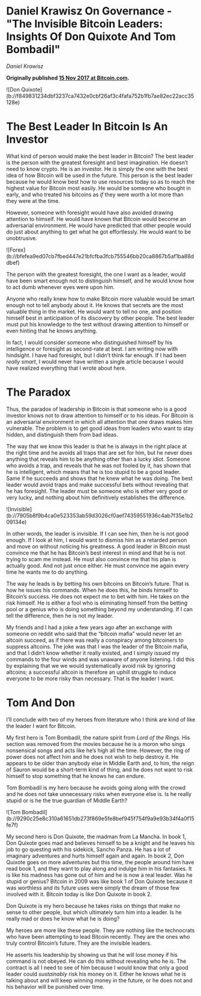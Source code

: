 # Daniel Krawisz On Governance - "The Invisible Bitcoin Leaders: Insights Of Don Quixote And Tom Bombadil" 

_Daniel Krawisz_

**Originally published [15 Nov 2017 at Bitcoin.com](https://news.bitcoin.com/daniel-krawisz-on-governance/).**

<div class="my-4 text-center">![Don Quixote](b://f849831234dbf3237ca7432e0cbf26af3c4fafa752b1fb7ae82ec22acc35128e)</div>

# The Best Leader In Bitcoin Is An Investor

What kind of person would make the best leader in Bitcoin? The best leader is the person with the greatest foresight and best imagination. He doesn’t need to know crypto. He is an investor. He is simply the one with the best idea of how Bitcoin will be used in the future. This person is the best leader because he would know best how to use resources today so as to reach the highest value for Bitcoin most easily. He would be someone who bought in early, and who treated his bitcoins as *if* they were worth a lot more than they were at the time.

However, someone with foresight would have also avoided drawing attention to himself. He would have known that Bitcoin would become an adversarial environment. He would have predicted that other people would do just about anything to get what he got effortlessly. He would want to be unobtrusive.

<div class="my-4 text-center">![Forex](b://bfefea9ed07cb7fbed447e21bfcfba3fcb755546bb20ca8867b5af1ba88ddbef)</div>

The person with the greatest foresight, the one I want as a leader, would have been smart enough not to distinguish himself, and he would know how to act dumb whenever eyes were upon him.

Anyone who really knew how to make Bitcoin more valuable would be smart enough not to tell anybody about it. He knows that secrets are the most valuable thing in the market. He would want to tell no one, and position himself best in anticipation of its discovery by other people. The best leader must put his knowledge to the test without drawing attention to himself or even hinting that he knows anything.

In fact, I would consider someone who distinguished himself by his intelligence or foresight as second-rate at best. I am writing now with hindsight. I have had foresight, but I didn’t think far enough. If I had been *really smart*, I would never have written a single article because I would have realized everything that I wrote about here.


# The Paradox

Thus, the paradox of leadership in Bitcoin is that someone who is a good investor knows not to draw attention to himself or to his ideas. For Bitcoin is an adversarial environment in which all attention that one draws makes him vulnerable. The problem is to get good ideas from leaders who want to stay hidden, and distinguish them from bad ideas.

The way that we know this leader is that he is always in the right place at the right time and he avoids all traps that are set for him, but he never does anything that reveals him to be anything other than a lucky idiot. Someone who avoids a trap, and reveals that he was not fooled by it, has shown that he is intelligent, which means that he is too stupid to be a good leader. Same if he succeeds and shows that he knew what he was doing. The best leader would avoid traps and make successful bets without revealing that he has foresight. The leader must be someone who is either very good or very lucky, and nothing about him definitively establishes the difference.

<div class="my-4 text-center">![Invisible](b://7905b8f9b4ca0e523353ab59d3026cf0aef74359551936c4ab7f35e1b209134e)</div>

In other words, the leader is invisible. If I can see him, then he is not good enough. If I look at him, I would want to dismiss him as a retarded person and move on without noticing his greatness. A good leader in Bitcoin must convince me that he has Bitcoin’s best interest in mind and that he is not trying to scam me instead. He must also convince me that his plan is actually good. And not just once either. He must convince me again every time he wants me to do anything.

The way he leads is by betting his own bitcoins on Bitcoin’s future. That is how he issues his commands. When he does this, he binds himself to Bitcoin’s success. He does not expect *me* to bet with him. He takes on the risk himself. He is either a fool who is eliminating himself from the betting pool or a genius who is doing something beyond my understanding. If I can tell the difference, then he is not my leader.

My friends and I had a joke a few years ago after an exchange with someone on reddit who said that the “bitcoin mafia” would never let an altcoin succeed, as if there was really a conspiracy among bitcoiners to suppress altcoins. The joke was that I was the leader of the Bitcoin mafia, and that I didn’t know whether it really existed, and I simply issued my commands to the four winds and was unaware of anyone listening. I did this by explaining that we we would systematically avoid risk by ignoring altcoins; a successful altcoin is therefore an uphill struggle to induce everyone to be more risky than necessary. That is the leader I want.


# Tom And Don

I’ll conclude with two of my heroes from literature who I think are kind of like the leader I want for Bitcoin.

My first hero is Tom Bombadil, the nature spirit from *Lord of the Rings*. His section was removed from the movies because he is a moron who sings nonsensical songs and acts like he’s high all the time. However, the ring of power does not affect him and he does not wish to help destroy it. He appears to be older than anybody else in Middle Earth and, to him, the reign of Sauron would be a short-term kind of thing, and he does not want to risk himself to stop something that he knows he can endure.

Tom Bombadil is my hero because he avoids going along with the crowd and he does not take unnecessary risks when everyone else is. Is he really stupid or is he the true guardian of Middle Earth?


<div class="my-4 text-center">![Tom Bombadil](b://9290c25e8c310a61651db273f869e5fe8bef945f754f9a9e93b34f4a0f15fe7f)</div>

My second hero is Don Quixote, the madman from La Mancha. In book 1, Don Quixote goes mad and believes himself to be a knight and he leaves his job to go questing with his sidekick, Sancho Panza. He has a lot of imaginary adventures and hurts himself again and again. In book 2, Don Quixote goes on more adventures but this time, the people around him have read book 1, and they want to play along and indulge him in his fantasies. It is like his madness has gone out of him and he is now a real leader. Was he stupid or genius? Bitcoin in 2009 was like book 1 of Don Quixote because it was worthless and its future uses were simply the dream of those few involved with it. Bitcoin today is like Don Quixote in book 2.

Don Quixote is my hero because he takes risks on things that make no sense to other people, but which ultimately turn him into a leader. Is he really mad or does he know what he is doing?

My heroes are more like these people. They are nothing like the technocrats who have been attempting to lead Bitcoin recently. They are the ones who truly control Bitcoin’s future. They are the invisible leaders.

He asserts his leadership by showing us that he will lose money if his command is not obeyed. He can do this without revealing who he is. The contract is all I need to see of him because I would know that only a good leader could *sustainably* risk his money on it. Either he knows what he is talking about and will keep winning money in the future, or he does not and his behavior will be punished over time.


